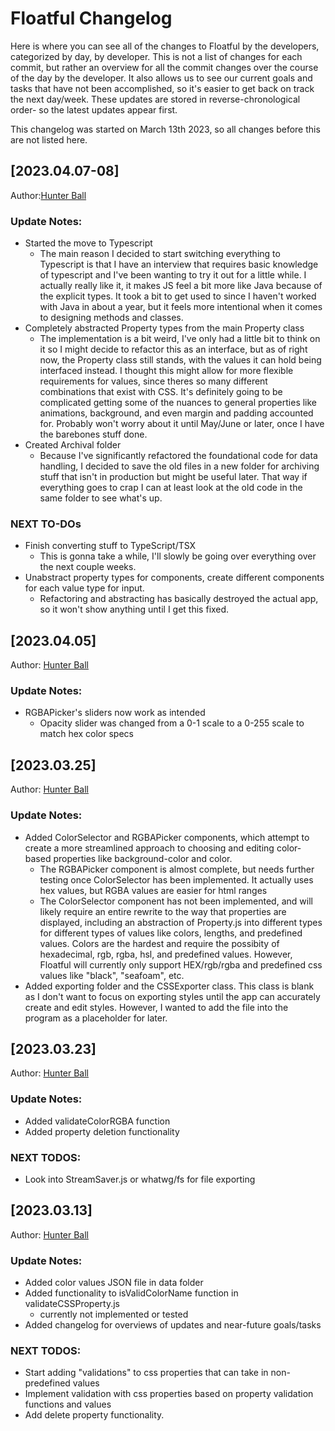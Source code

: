 # Floatful Changelog

Here is where you can see all of the changes to Floatful by the developers, categorized by day, by developer. This is not a list of changes for each commit, but rather an overview for all the commit changes over the course of the day by the developer. It also allows us to see our current goals and tasks that have not been accomplished, so it's easier to get back on track the next day/week.
These updates are stored in reverse-chronological order- so the latest updates appear first.

This changelog was started on March 13th 2023, so all changes before this are not listed here.

## [2023.04.07-08]

Author:[Hunter Ball](https://github.com/hunterball)

### Update Notes:

-   Started the move to Typescript
    -   The main reason I decided to start switching everything to Typescript is that I have an interview that requires basic knowledge of typescript and I've been wanting to try it out for a little while. I actually really like it, it makes JS feel a bit more like Java because of the explicit types. It took a bit to get used to since I haven't worked with Java in about a year, but it feels more intentional when it comes to designing methods and classes.
-   Completely abstracted Property types from the main Property class
    -   The implementation is a bit weird, I've only had a little bit to think on it so I might decide to refactor this as an interface, but as of right now, the Property class still stands, with the values it can hold being interfaced instead. I thought this might allow for more flexible requirements for values, since theres so many different combinations that exist with CSS. It's definitely going to be complicated getting some of the nuances to general properties like animations, background, and even margin and padding accounted for. Probably won't worry about it until May/June or later, once I have the barebones stuff done.
-   Created Archival folder
    -   Because I've significantly refactored the foundational code for data handling, I decided to save the old files in a new folder for archiving stuff that isn't in production but might be useful later. That way if everything goes to crap I can at least look at the old code in the same folder to see what's up.

### NEXT TO-DOs

-   Finish converting stuff to TypeScript/TSX
    -   This is gonna take a while, I'll slowly be going over everything over the next couple weeks.
-   Unabstract property types for components, create different components for each value type for input.
    -   Refactoring and abstracting has basically destroyed the actual app, so it won't show anything until I get this fixed.

## [2023.04.05]

Author: [Hunter Ball](https://github.com/hunterball)

### Update Notes:

-   RGBAPicker's sliders now work as intended
    -   Opacity slider was changed from a 0-1 scale to a 0-255 scale to match hex color specs

## [2023.03.25]

Author: [Hunter Ball](https://github.com/hunterball)

### Update Notes:

-   Added ColorSelector and RGBAPicker components, which attempt to create a more streamlined approach to choosing and editing color-based properties like background-color and color.
    -   The RGBAPicker component is almost complete, but needs further testing once ColorSelector has been implemented. It actually uses hex values, but RGBA values are easier for html ranges
    -   The ColorSelector component has not been implemented, and will likely require an entire rewrite to the way that properties are displayed, including an abstraction of Property.js into different types for different types of values like colors, lengths, and predefined values. Colors are the hardest and require the possibity of hexadecimal, rgb, rgba, hsl, and predefined values. However, Floatful will currently only support HEX/rgb/rgba and predefined css values like "black", "seafoam", etc.
-   Added exporting folder and the CSSExporter class. This class is blank as I don't want to focus on exporting styles until the app can accurately create and edit styles. However, I wanted to add the file into the program as a placeholder for later.

## [2023.03.23]

Author: [Hunter Ball](https://github.com/hunterball)

### Update Notes:

-   Added validateColorRGBA function
-   Added property deletion functionality

### NEXT TODOS:

-   Look into StreamSaver.js or whatwg/fs for file exporting

## [2023.03.13]

Author: [Hunter Ball](https://github.com/hunterball)

### Update Notes:

-   Added color values JSON file in data folder
-   Added functionality to isValidColorName function in validateCSSProperty.js
    -   currently not implemented or tested
-   Added changelog for overviews of updates and near-future goals/tasks

### NEXT TODOS:

-   Start adding "validations" to css properties that can take in non-predefined values
-   Implement validation with css properties based on property validation functions and values
-   Add delete property functionality.
